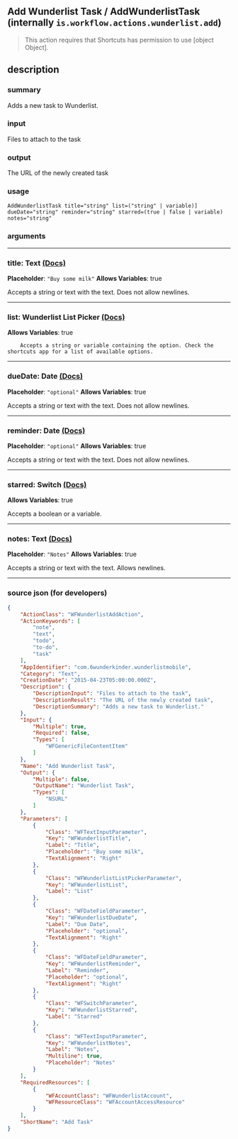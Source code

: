 
## Add Wunderlist Task / AddWunderlistTask (internally `is.workflow.actions.wunderlist.add`)

> This action requires that Shortcuts has permission to use [object Object].


## description

### summary

Adds a new task to Wunderlist.


### input

Files to attach to the task


### output

The URL of the newly created task

### usage
```
AddWunderlistTask title="string" list=("string" | variable)] dueDate="string" reminder="string" starred=(true | false | variable) notes="string"
```

### arguments

---

### title: Text [(Docs)](https://pfgithub.github.io/shortcutslang/gettingstarted#text-field)
**Placeholder**: `"Buy some milk"`
**Allows Variables**: true



Accepts a string 
or text
with the text. Does not allow newlines.

---

### list: Wunderlist List Picker [(Docs)](https://pfgithub.github.io/shortcutslang/gettingstarted#other-fields)
**Allows Variables**: true



		Accepts a string or variable containing the option. Check the shortcuts app for a list of available options. 

---

### dueDate: Date [(Docs)](https://pfgithub.github.io/shortcutslang/gettingstarted#text-field)
**Placeholder**: `"optional"`
**Allows Variables**: true



Accepts a string 
or text
with the text. Does not allow newlines.

---

### reminder: Date [(Docs)](https://pfgithub.github.io/shortcutslang/gettingstarted#text-field)
**Placeholder**: `"optional"`
**Allows Variables**: true



Accepts a string 
or text
with the text. Does not allow newlines.

---

### starred: Switch [(Docs)](https://pfgithub.github.io/shortcutslang/gettingstarted#switch-or-expanding-or-boolean-fields)
**Allows Variables**: true



Accepts a boolean
or a variable.

---

### notes: Text [(Docs)](https://pfgithub.github.io/shortcutslang/gettingstarted#text-field)
**Placeholder**: `"Notes"`
**Allows Variables**: true



Accepts a string 
or text
with the text. Allows newlines.

---

### source json (for developers)

```json
{
	"ActionClass": "WFWunderlistAddAction",
	"ActionKeywords": [
		"note",
		"text",
		"todo",
		"to-do",
		"task"
	],
	"AppIdentifier": "com.6wunderkinder.wunderlistmobile",
	"Category": "Text",
	"CreationDate": "2015-04-23T05:00:00.000Z",
	"Description": {
		"DescriptionInput": "Files to attach to the task",
		"DescriptionResult": "The URL of the newly created task",
		"DescriptionSummary": "Adds a new task to Wunderlist."
	},
	"Input": {
		"Multiple": true,
		"Required": false,
		"Types": [
			"WFGenericFileContentItem"
		]
	},
	"Name": "Add Wunderlist Task",
	"Output": {
		"Multiple": false,
		"OutputName": "Wunderlist Task",
		"Types": [
			"NSURL"
		]
	},
	"Parameters": [
		{
			"Class": "WFTextInputParameter",
			"Key": "WFWunderlistTitle",
			"Label": "Title",
			"Placeholder": "Buy some milk",
			"TextAlignment": "Right"
		},
		{
			"Class": "WFWunderlistListPickerParameter",
			"Key": "WFWunderlistList",
			"Label": "List"
		},
		{
			"Class": "WFDateFieldParameter",
			"Key": "WFWunderlistDueDate",
			"Label": "Due Date",
			"Placeholder": "optional",
			"TextAlignment": "Right"
		},
		{
			"Class": "WFDateFieldParameter",
			"Key": "WFWunderlistReminder",
			"Label": "Reminder",
			"Placeholder": "optional",
			"TextAlignment": "Right"
		},
		{
			"Class": "WFSwitchParameter",
			"Key": "WFWunderlistStarred",
			"Label": "Starred"
		},
		{
			"Class": "WFTextInputParameter",
			"Key": "WFWunderlistNotes",
			"Label": "Notes",
			"Multiline": true,
			"Placeholder": "Notes"
		}
	],
	"RequiredResources": [
		{
			"WFAccountClass": "WFWunderlistAccount",
			"WFResourceClass": "WFAccountAccessResource"
		}
	],
	"ShortName": "Add Task"
}
```

